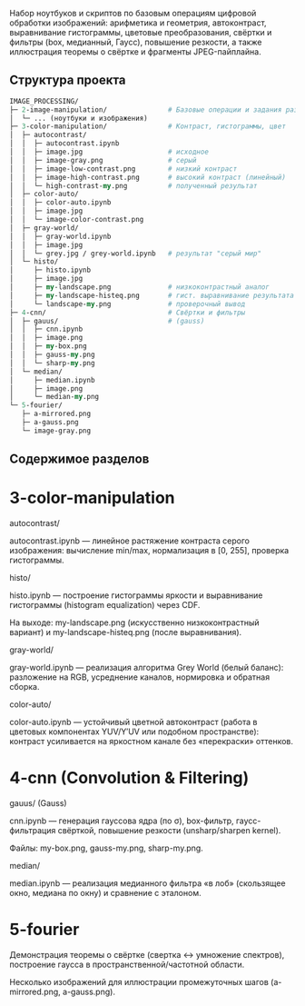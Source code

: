 Набор ноутбуков и скриптов по базовым операциям цифровой обработки изображений: арифметика и геометрия, автоконтраст, выравнивание гистограммы, цветовые преобразования, свёртки и фильтры (box, медианный, Гаусс), повышение резкости, а также иллюстрация теоремы о свёртке и фрагменты JPEG-пайплайна.

## Структура проекта
```perl
IMAGE_PROCESSING/
├─ 2-image-manipulation/               # Базовые операции и задания раздела 2.x
│  └─ ... (ноутбуки и изображения)
├─ 3-color-manipulation/               # Контраст, гистограммы, цвет
│  ├─ autocontrast/
│  │  ├─ autocontrast.ipynb
│  │  ├─ image.jpg                     # исходное
│  │  ├─ image-gray.png                # серый
│  │  ├─ image-low-contrast.png        # низкий контраст
│  │  ├─ image-high-contrast.png       # высокий контраст (линейный)
│  │  └─ high-contrast-my.png          # полученный результат
│  ├─ color-auto/
│  │  ├─ color-auto.ipynb
│  │  ├─ image.jpg
│  │  └─ image-color-contrast.png
│  ├─ gray-world/
│  │  ├─ gray-world.ipynb
│  │  ├─ image.jpg
│  │  └─ grey.jpg / grey-world.ipynb   # результат "серый мир"
│  └─ histo/
│     ├─ histo.ipynb
│     ├─ image.jpg
│     ├─ my-landscape.png              # низкоконтрастный аналог
│     ├─ my-landscape-histeq.png       # гист. выравнивание результата
│     └─ landscape-my.png              # проверочный вывод
├─ 4-cnn/                              # Свёртки и фильтры
│  ├─ gauus/                           # (gauss)
│  │  ├─ cnn.ipynb
│  │  ├─ image.png
│  │  ├─ my-box.png
│  │  ├─ gauss-my.png
│  │  └─ sharp-my.png
│  └─ median/
│     ├─ median.ipynb
│     ├─ image.png
│     └─ median-my.png
└─ 5-fourier/
   ├─ a-mirrored.png
   ├─ a-gauss.png
   └─ image-gray.png
```

## Содержимое разделов
# 3-color-manipulation
autocontrast/

autocontrast.ipynb — линейное растяжение контраста серого изображения: вычисление min/max, нормализация в [0, 255], проверка гистограммы.

histo/

histo.ipynb — построение гистограммы яркости и выравнивание гистограммы (histogram equalization) через CDF.

На выходе: my-landscape.png (искусственно низкоконтрастный вариант) и my-landscape-histeq.png (после выравнивания).

gray-world/

gray-world.ipynb — реализация алгоритма Grey World (белый баланс): разложение на RGB, усреднение каналов, нормировка и обратная сборка.

color-auto/

color-auto.ipynb — устойчивый цветной автоконтраст (работа в цветовых компонентах YUV/Y′UV или подобном пространстве): контраст усиливается на яркостном канале без «перекраски» оттенков.

# 4-cnn (Convolution & Filtering)

gauus/ (Gauss)

cnn.ipynb — генерация гауссова ядра (по σ), box-фильтр, гаусс-фильтрация свёрткой, повышение резкости (unsharp/sharpen kernel).

Файлы: my-box.png, gauss-my.png, sharp-my.png.

median/

median.ipynb — реализация медианного фильтра «в лоб» (скользящее окно, медиана по окну) и сравнение с эталоном.

# 5-fourier

Демонстрация теоремы о свёртке (свертка ↔ умножение спектров), построение гаусса в пространственной/частотной области.

Несколько изображений для иллюстрации промежуточных шагов (a-mirrored.png, a-gauss.png).

